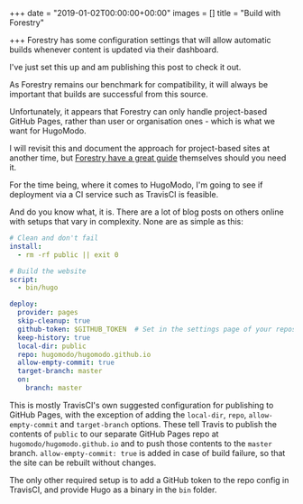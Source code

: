+++
date = "2019-01-02T00:00:00+00:00"
images = []
title = "Build with Forestry"

+++
Forestry has some configuration settings that will allow automatic builds whenever content is updated via their dashboard.

I've just set this up and am publishing this post to check it out.

As Forestry remains our benchmark for compatibility, it will always be important that builds are successful from this source.

Unfortunately, it appears that Forestry can only handle project-based GitHub Pages, rather than user or organisation ones - which is what we want for HugoModo.

I will revisit this and document the approach for project-based sites at another time, but [Forestry have a great guide](https://forestry.io/docs/hosting/github-pages/) themselves should you need it.

For the time being, where it comes to HugoModo, I'm going to see if deployment via a CI service such as TravisCI is feasible.

And do you know what, it is. There are a lot of blog posts on others online with setups that vary in complexity. None are as simple as this:

``` yaml
# Clean and don't fail
install:
  - rm -rf public || exit 0

# Build the website
script:
  - bin/hugo

deploy:
  provider: pages
  skip-cleanup: true
  github-token: $GITHUB_TOKEN  # Set in the settings page of your repository, as a secure variable
  keep-history: true
  local-dir: public
  repo: hugomodo/hugomodo.github.io
  allow-empty-commit: true
  target-branch: master
  on:
    branch: master
```

This is mostly TravisCI's own suggested configuration for publishing to GitHub Pages, with the exception of adding the `local-dir`, `repo`, `allow-empty-commit` and `target-branch` options. These tell Travis to publish the contents of `public` to our separate GitHub Pages repo at `hugomodo/hugomodo.github.io` and to push those contents to the `master` branch. `allow-empty-commit: true` is added in case of build failure, so that the site can be rebuilt without changes.

The only other required setup is to add a GitHub token to the repo config in TravisCI, and provide Hugo as a binary in the `bin` folder.

